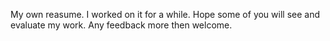 My own reasume.
I worked on it for a while.
Hope some of you will see and evaluate my work.
Any feedback more then welcome.
